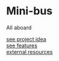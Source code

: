 # Mini-bus

All aboard

[see project idea](./documentation/project.md)
<br>[see features](./documentation/features.md)
<br>[external resources](./documentation/external_resources.md)
